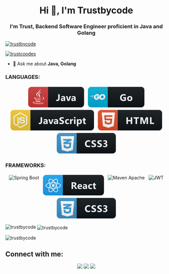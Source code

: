 <h1 align="center">Hi 👋, I'm Trustbycode</h1>
<h3 align="center">I'm Trust, Backend Software Engineer proficient in Java and Golang</h3>

<p align="left"> <a href="https://github.com/ryo-ma/github-profile-trophy"><img src="https://github-profile-trophy.vercel.app/?username=trustbycode" alt="trustbycode" /></a> </p>

<p align="left"> <a href="https://twitter.com/trustcoodes" target="blank"><img src="https://img.shields.io/twitter/follow/trustcoodes?logo=twitter&style=for-the-badge" alt="trustcoodes" /></a> </p>

- 💬 Ask me about **Java, Golang**


### LANGUAGES:

<p align="center">
  
  <img src="https://github.com/MikeCodesDotNET/ColoredBadges/blob/master/svg/dev/languages/java.svg" alt="java" style="vertical-align:top; margin:4px">
  <img src="https://github.com/MikeCodesDotNET/ColoredBadges/blob/master/svg/dev/languages/go.svg" alt="golang" style="vertical-align:top; margin:4px">
  <img src="https://github.com/MikeCodesDotNET/ColoredBadges/blob/master/svg/dev/languages/js.svg" alt="JavaScript" style="vertical-align:top; margin:4px">
  <img src="https://github.com/MikeCodesDotNET/ColoredBadges/blob/master/svg/dev/languages/html.svg" alt="HTML" style="vertical-align:top; margin:4px">
  <img src="https://github.com/MikeCodesDotNET/ColoredBadges/blob/master/svg/dev/languages/css3.svg" alt="CSS" style="vertical-align:top; margin:4px">

</p>

### FRAMEWORKS:

<p align="center">
  
  <img src="https://img.icons8.com/?size=48&id=90519&format=png" alt="Spring Boot" style="vertical-align:top; margin:4px">
  <img src="https://github.com/MikeCodesDotNET/ColoredBadges/blob/master/svg/dev/frameworks/react.svg" alt="REACT" style="vertical-align:top; margin:4px">
  <img src="https://icons.iconarchive.com/icons/simpleicons-team/simple/48/apache-maven-icon.png" alt="Maven Apache" style="vertical-align:top; margin:4px">
  <img src="https://img.icons8.com/?size=48&id=rHpveptSuwDz&format=png" alt="JWT" style="vertical-align:top; margin:4px">
  <img src="https://github.com/MikeCodesDotNET/ColoredBadges/blob/master/svg/dev/languages/css3.svg" alt="CSS" style="vertical-align:top; margin:4px">

</p>

<p><img align="left" src="https://github-readme-stats.vercel.app/api/top-langs?username=trustbycode&show_icons=true&locale=en&layout=compact" alt="trustbycode" /></p>

<p>&nbsp;<img align="center" src="https://github-readme-stats.vercel.app/api?username=trustbycode&show_icons=true&locale=en" alt="trustbycode" /></p>

<p><img align="center" src="https://github-readme-streak-stats.herokuapp.com/?user=trustbycode&" alt="trustbycode" /></p>

## Connect with me:

<p align="center">
  <a href = "https://www.linkedin.com/in/trustbycode"><img src="https://img.icons8.com/?size=48&id=xuvGCOXi8Wyg&format=png"/></a>
  <a href = "https://twitter.com/trustcoodes"><img src="https://img.icons8.com/?size=64&id=119014&format=png"/></a>
  <a href = "https://stackoverflow.com/users/trustbycode"><img src="https://img.icons8.com/?size=48&id=LnMweR0xWiV5&format=png"/></a>
</p>
